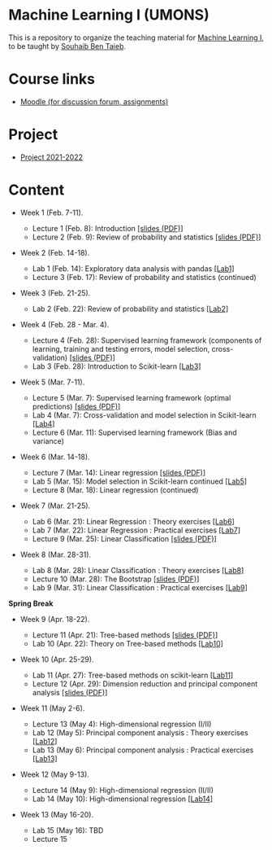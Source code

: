 # Machine Learning I (UMONS)

This is a repository to organize the teaching material for [Machine Learning I](https://applications.umons.ac.be/web/en/pde/2021-2022/aa/S-INFO-256.htm), to be taught by [Souhaib Ben Taieb](http://www.souhaib-bentaieb.com).

# Course links

- [Moodle (for discussion forum, assignments)](https://moodle.umons.ac.be/course/view.php?id=2785)

# Project 

- [Project 2021-2022](./project)

# Content

- Week 1 (Feb. 7-11). 
  - Lecture 1 (Feb. 8): Introduction [[slides (PDF)]](./slides/1-ml-introduction.pdf)
  - Lecture 2 (Feb. 9): Review of probability and statistics [[slides (PDF)]](./slides/1-ml-prob-stats-review.pdf)

- Week 2 (Feb. 14-18). 
  - Lab 1 (Feb. 14): Exploratory data analysis with pandas [[Lab1]](./labs/Lab1 )
  - Lecture 3 (Feb. 17): Review of probability and statistics (continued)
  
- Week 3 (Feb. 21-25). 
   - Lab 2 (Feb. 22): Review of probability and statistics [[Lab2]](./labs/Lab2)

- Week 4 (Feb. 28 - Mar. 4). 
  - Lecture 4 (Feb. 28): Supervised learning framework (components of learning, training and testing errors, model selection, cross-validation) [[slides (PDF)]](./slides/2-ml-learning-framework.pdf)
  - Lab 3 (Feb. 28): Introduction to Scikit-learn [[Lab3]](./labs/Lab3)

- Week 5 (Mar. 7-11). 
  - Lecture 5 (Mar. 7): Supervised learning framework (optimal predictions) [[slides (PDF)]](./slides/3-ml-optimal-predictions.pdf)
  - Lab 4 (Mar. 7): Cross-validation and model selection in Scikit-learn [[Lab4]](./labs/Lab4)
  - Lecture 6 (Mar. 11): Supervised learning framework (Bias and variance) 

- Week 6 (Mar. 14-18). 
  - Lecture 7 (Mar. 14): Linear regression [[slides (PDF)]](./slides/4-ml-linear-regression.pdf)
  - Lab 5 (Mar. 15): Model selection in Scikit-learn continued [[Lab5]](./labs/Lab5) 
  - Lecture 8 (Mar. 18): Linear regression (continued)

- Week 7 (Mar. 21-25). 
  - Lab 6 (Mar. 21): Linear Regression : Theory exercises [[Lab6]](./labs/Lab6)
  - Lab 7 (Mar. 22): Linear Regression : Practical exercises [[Lab7]](./labs/Lab7)
  - Lecture 9 (Mar. 25): Linear Classification [[slides (PDF)]](./slides/4-ml-linear-classification.pdf)

- Week 8 (Mar. 28-31). 
  - Lab 8 (Mar. 28): Linear Classification : Theory exercises [[Lab8]](./labs/Lab8)
  - Lecture 10 (Mar. 28): The Bootstrap  [[slides (PDF)]](./slides/6-bootstrap.pdf)
  - Lab 9 (Mar. 31): Linear Classification : Practical exercises [[Lab9]](./labs/Lab9)


**Spring Break**


- Week 9 (Apr. 18-22). 
  - Lecture 11 (Apr. 21): Tree-based methods [[slides (PDF)]](./slides/7-tree-based-methods/7-tree-based-methods.pdf)
  - Lab 10 (Apr. 22): Theory on Tree-based methods [[Lab10]](./labs/Lab10)
 
- Week 10 (Apr. 25-29). 
  -  Lab 11 (Apr. 27): Tree-based methods on scikit-learn [[Lab11]](./labs/Lab11)
  - Lecture 12  (Apr. 29): Dimension reduction and principal component analysis [[slides (PDF)]](./slides/8-dimension-reduction/8-dimension-reduction.pdf)

- Week 11 (May 2-6). 
  - Lecture 13 (May 4): High-dimensional regression (I/II)
  - Lab 12 (May 5): Principal component analysis : Theory exercises [[Lab12]](./labs/Lab12)
  - Lab 13 (May 6): Principal component analysis : Practical exercises [[Lab13]](./labs/Lab13)

- Week 12 (May 9-13). 
  - Lecture 14 (May 9): High-dimensional regression (II/II)
  - Lab 14 (May 10): High-dimensional regression [[Lab14]](./labs/Lab14)

- Week 13 (May 16-20). 
  - Lab 15 (May 16): TBD
  - Lecture 15



